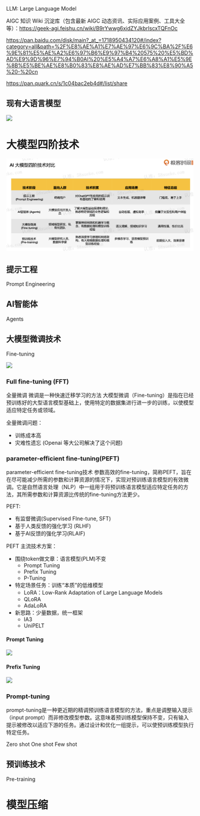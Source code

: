 LLM: Large Language Model


AIGC 知识 Wiki 沉淀库（包含最新 AIGC 动态资讯、实际应用案例、工具大全等）：https://geek-agi.feishu.cn/wiki/B9rYwwg6xidZYJkbrlscxTQFnOc


https://pan.baidu.com/disk/main?_at_=1718950434120#/index?category=all&path=%2F%E8%AE%A1%E7%AE%97%E6%9C%BA%2F%E6%9E%81%E5%AE%A2%E6%97%B6%E9%97%B4%20575%20%E5%BD%AD%E9%9D%96%E7%94%B0AI%20%E5%A4%A7%E6%A8%A1%E5%9E%8B%E5%BE%AE%E8%B0%83%E8%AE%AD%E7%BB%83%E8%90%A5%20-%20cn


https://pan.quark.cn/s/1c04bac2eb4d#/list/share




## 现有大语言模型

![](image/开源大模型.png)

# 大模型四阶技术

![](image/AI大模型四阶技术对比.png)
## 提示工程
Prompt Engineering

## AI智能体
Agents


## 大模型微调技术
Fine-tuning

![](image/大模型微调技术栈.png)
### Full fine-tuning (FFT)
全量微调
微调是一种快速迁移学习的方法
大模型微调（Fine-tuning）是指在已经预训练好的大型语言模型基础上，使用特定的数据集进行进一步的训练，以使模型适应特定任务或领域。

全量微调问题：
* 训练成本高
* 灾难性遗忘   (Openai 等大公司解决了这个问题)

### parameter-efficient fine-tuning(PEFT)
parameter-efficient fine-tuning技术 参数高效的fine-tuning，简称PEFT，旨在在尽可能减少所需的参数和计算资源的情况下，实现对预训练语言模型的有效微调。它是自然语言处理（NLP）中一组用于将预训练语言模型适应特定任务的方法，其所需参数和计算资源比传统的fine-tuning方法更少。

PEFT:
* 有监督微调(Supervised FIne-tune, SFT)
* 基于人类反馈的强化学习 (RLHF)
* 基于AI反馈的强化学习(RLAIF)

PEFT 主流技术方案：
* 围绕token做文章：语言模型(PLM)不变
	* Prompt Tuning
	* Prefix Tuning
	* P-Tuning
* 特定场景任务：训练“本质”的低维模型
	* LoRA：Low-Rank Adaptation of Large Language Models
	* QLoRA
	* AdaLoRA
* 新思路：少量数据，统一框架
	* IA3
	* UniPELT

#### Prompt Tuning
![](image/Prompt-tuning.png)

#### Prefix Tuning
![](image/Prefix-tuning.png)
### Prompt-tuning

prompt-tuning是一种更近期的精调预训练语言模型的方法，重点是调整输入提示（input prompt）而非修改模型参数。这意味着预训练模型保持不变，只有输入提示被修改以适应下游的任务。通过设计和优化一组提示，可以使预训练模型执行特定任务。

Zero shot
One shot
Few shot



## 预训练技术
Pre-training



# 模型压缩
